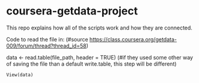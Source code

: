 coursera-getdata-project
========================

This repo explains how all of the scripts work and how they are connected.

Code to read the file in: (#source https://class.coursera.org/getdata-009/forum/thread?thread_id=58)

data <- read.table(file_path, header = TRUE) 
(#if they used some other way of saving the file than a default write.table, this step will be different)

    View(data)
    
 
